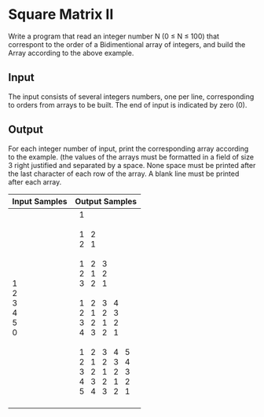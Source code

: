 # Square Matrix II
Write a program that read an integer number N (0 ≤ N ≤ 100) that correspont to the order of a Bidimentional array of integers, and build the Array according to the above example.

## Input
The input consists of several integers numbers, one per line, corresponding to orders from arrays to be built. The end of input is indicated by zero (0).

## Output
For each integer number of input, print the corresponding array according to the example. (the values ​​of the arrays must be formatted in a field of size 3 right justified and separated by a space. None space must be printed after the last character of each row of the array. A blank line must be printed after each array.

|          Input Samples          |                                                                                                                                                                                                                                                                                                                                                                                                                                                                                                                                       Output Samples                                                                                                                                                                                                                                                                                                                                                                                                                                                                                                                                       |
|---------------------------------|--------------------------------------------------------------------------------------------------------------------------------------------------------------------------------------------------------------------------------------------------------------------------------------------------------------------------------------------------------------------------------------------------------------------------------------------------------------------------------------------------------------------------------------------------------------------------------------------------------------------------------------------------------------------------------------------------------------------------------------------------------------------------------------------------------------------------------------------------------------------------------------------------------------------------------------------------------------------------------------------------------------------------------------------------------------------------------------------|
| 1<br> 2<br> 3<br> 4<br> 5<br> 0 | &nbsp;&nbsp;1<br><br> &nbsp;&nbsp;1&nbsp;&nbsp;&nbsp;2<br> &nbsp;&nbsp;2&nbsp;&nbsp;&nbsp;1<br><br> &nbsp;&nbsp;1&nbsp;&nbsp;&nbsp;2&nbsp;&nbsp;&nbsp;3<br> &nbsp;&nbsp;2&nbsp;&nbsp;&nbsp;1&nbsp;&nbsp;&nbsp;2<br> &nbsp;&nbsp;3&nbsp;&nbsp;&nbsp;2&nbsp;&nbsp;&nbsp;1<br><br> &nbsp;&nbsp;1&nbsp;&nbsp;&nbsp;2&nbsp;&nbsp;&nbsp;3&nbsp;&nbsp;&nbsp;4<br> &nbsp;&nbsp;2&nbsp;&nbsp;&nbsp;1&nbsp;&nbsp;&nbsp;2&nbsp;&nbsp;&nbsp;3<br> &nbsp;&nbsp;3&nbsp;&nbsp;&nbsp;2&nbsp;&nbsp;&nbsp;1&nbsp;&nbsp;&nbsp;2<br> &nbsp;&nbsp;4&nbsp;&nbsp;&nbsp;3&nbsp;&nbsp;&nbsp;2&nbsp;&nbsp;&nbsp;1<br><br> &nbsp;&nbsp;1&nbsp;&nbsp;&nbsp;2&nbsp;&nbsp;&nbsp;3&nbsp;&nbsp;&nbsp;4&nbsp;&nbsp;&nbsp;5<br> &nbsp;&nbsp;2&nbsp;&nbsp;&nbsp;1&nbsp;&nbsp;&nbsp;2&nbsp;&nbsp;&nbsp;3&nbsp;&nbsp;&nbsp;4<br> &nbsp;&nbsp;3&nbsp;&nbsp;&nbsp;2&nbsp;&nbsp;&nbsp;1&nbsp;&nbsp;&nbsp;2&nbsp;&nbsp;&nbsp;3<br> &nbsp;&nbsp;4&nbsp;&nbsp;&nbsp;3&nbsp;&nbsp;&nbsp;2&nbsp;&nbsp;&nbsp;1&nbsp;&nbsp;&nbsp;2<br> &nbsp;&nbsp;5&nbsp;&nbsp;&nbsp;4&nbsp;&nbsp;&nbsp;3&nbsp;&nbsp;&nbsp;2&nbsp;&nbsp;&nbsp;1<br><br> |